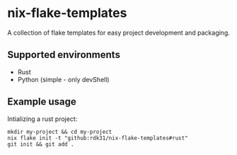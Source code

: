 # nix-flake-templates

A collection of flake templates for easy project development and packaging.

## Supported environments

- Rust
- Python (simple - only devShell)

## Example usage

Intializing a rust project:

```
mkdir my-project && cd my-project
nix flake init -t "github:rdk31/nix-flake-templates#rust"
git init && git add .
```
